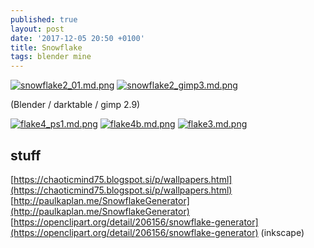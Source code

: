 ```yaml
---
published: true
layout: post
date: '2017-12-05 20:50 +0100'
title: Snowflake
tags: blender mine
---
```

[![snowflake2_01.md.png](https://cdn.scrot.moe/images/2017/12/06/snowflake2_01.md.png)](https://cdn.scrot.moe/images/2017/12/06/snowflake2_01.png)
[![snowflake2_gimp3.md.png](https://cdn.scrot.moe/images/2017/12/06/snowflake2_gimp3.md.png)](https://cdn.scrot.moe/images/2017/12/06/snowflake2_gimp3.png)

(Blender / darktable / gimp 2.9)

[![flake4_ps1.md.png](https://cdn.scrot.moe/images/2017/12/07/flake4_ps1.md.png)](https://cdn.scrot.moe/images/2017/12/07/flake4_ps1.png)
[![flake4b.md.png](https://cdn.scrot.moe/images/2017/12/07/flake4b.md.png)](https://cdn.scrot.moe/images/2017/12/07/flake4b.png)
[![flake3.md.png](https://cdn.scrot.moe/images/2017/12/07/flake3.md.png)](https://cdn.scrot.moe/images/2017/12/07/flake3.png)

## stuff

[https://chaoticmind75.blogspot.si/p/wallpapers.html](https://chaoticmind75.blogspot.si/p/wallpapers.html)  
[http://paulkaplan.me/SnowflakeGenerator](http://paulkaplan.me/SnowflakeGenerator)  
[https://openclipart.org/detail/206156/snowflake-generator](https://openclipart.org/detail/206156/snowflake-generator) (inkscape)
